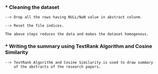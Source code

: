 ### * Cleaning the dataset
    --> Drop all the rows having NULL/NaN value in abstract colunm.
   
    --> Reset the file indices.
   
    The above steps reduces the data and makes the dataset homogenous.
   


### * Writing the summary using TextRank Algorithm and Cosine Similarity
    --> TextRank Algorithm and Cosine Similarity is used to draw summary 
        of the abstracts of the research papers.
  
    




